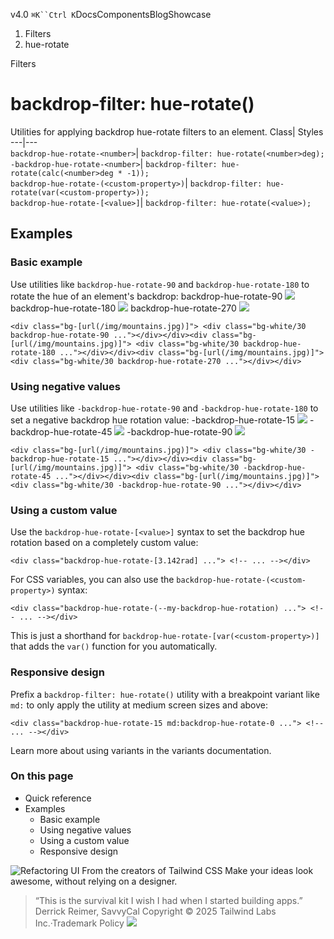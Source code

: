 v4.0
`⌘K``Ctrl K`DocsComponentsBlogShowcase
  1. Filters
  2. hue-rotate


Filters
# backdrop-filter: hue-rotate()
Utilities for applying backdrop hue-rotate filters to an element.
Class| Styles  
---|---  
`backdrop-hue-rotate-<number>`| `backdrop-filter: hue-rotate(<number>deg);`  
`-backdrop-hue-rotate-<number>`| `backdrop-filter: hue-rotate(calc(<number>deg * -1));`  
`backdrop-hue-rotate-(<custom-property>)`| `backdrop-filter: hue-rotate(var(<custom-property>));`  
`backdrop-hue-rotate-[<value>]`| `backdrop-filter: hue-rotate(<value>);`  
## Examples
### Basic example
Use utilities like `backdrop-hue-rotate-90` and `backdrop-hue-rotate-180` to rotate the hue of an element's backdrop:
backdrop-hue-rotate-90
![](https://images.unsplash.com/photo-1554629947-334ff61d85dc?ixid=MnwxMjA3fDB8MHxwaG90by1wYWdlfHx8fGVufDB8fHx8&ixlib=rb-1.2.1&auto=format&fit=crop&w=1000&h=1000&q=90)
backdrop-hue-rotate-180
![](https://images.unsplash.com/photo-1554629947-334ff61d85dc?ixid=MnwxMjA3fDB8MHxwaG90by1wYWdlfHx8fGVufDB8fHx8&ixlib=rb-1.2.1&auto=format&fit=crop&w=1000&h=1000&q=90)
backdrop-hue-rotate-270
![](https://images.unsplash.com/photo-1554629947-334ff61d85dc?ixid=MnwxMjA3fDB8MHxwaG90by1wYWdlfHx8fGVufDB8fHx8&ixlib=rb-1.2.1&auto=format&fit=crop&w=1000&h=1000&q=90)
```
<div class="bg-[url(/img/mountains.jpg)]"> <div class="bg-white/30 backdrop-hue-rotate-90 ..."></div></div><div class="bg-[url(/img/mountains.jpg)]"> <div class="bg-white/30 backdrop-hue-rotate-180 ..."></div></div><div class="bg-[url(/img/mountains.jpg)]"> <div class="bg-white/30 backdrop-hue-rotate-270 ..."></div></div>
```

### Using negative values
Use utilities like `-backdrop-hue-rotate-90` and `-backdrop-hue-rotate-180` to set a negative backdrop hue rotation value:
-backdrop-hue-rotate-15
![](https://images.unsplash.com/photo-1554629947-334ff61d85dc?ixid=MnwxMjA3fDB8MHxwaG90by1wYWdlfHx8fGVufDB8fHx8&ixlib=rb-1.2.1&auto=format&fit=crop&w=1000&h=1000&q=90)
-backdrop-hue-rotate-45
![](https://images.unsplash.com/photo-1554629947-334ff61d85dc?ixid=MnwxMjA3fDB8MHxwaG90by1wYWdlfHx8fGVufDB8fHx8&ixlib=rb-1.2.1&auto=format&fit=crop&w=1000&h=1000&q=90)
-backdrop-hue-rotate-90
![](https://images.unsplash.com/photo-1554629947-334ff61d85dc?ixid=MnwxMjA3fDB8MHxwaG90by1wYWdlfHx8fGVufDB8fHx8&ixlib=rb-1.2.1&auto=format&fit=crop&w=1000&h=1000&q=90)
```
<div class="bg-[url(/img/mountains.jpg)]"> <div class="bg-white/30 -backdrop-hue-rotate-15 ..."></div></div><div class="bg-[url(/img/mountains.jpg)]"> <div class="bg-white/30 -backdrop-hue-rotate-45 ..."></div></div><div class="bg-[url(/img/mountains.jpg)]"> <div class="bg-white/30 -backdrop-hue-rotate-90 ..."></div></div>
```

### Using a custom value
Use the `backdrop-hue-rotate-[<value>]` syntax to set the backdrop hue rotation based on a completely custom value:
```
<div class="backdrop-hue-rotate-[3.142rad] ..."> <!-- ... --></div>
```

For CSS variables, you can also use the `backdrop-hue-rotate-(<custom-property>)` syntax:
```
<div class="backdrop-hue-rotate-(--my-backdrop-hue-rotation) ..."> <!-- ... --></div>
```

This is just a shorthand for `backdrop-hue-rotate-[var(<custom-property>)]` that adds the `var()` function for you automatically.
### Responsive design
Prefix a `backdrop-filter: hue-rotate()` utility with a breakpoint variant like `md:` to only apply the utility at medium screen sizes and above:
```
<div class="backdrop-hue-rotate-15 md:backdrop-hue-rotate-0 ..."> <!-- ... --></div>
```

Learn more about using variants in the variants documentation.
### On this page
  * Quick reference
  * Examples
    * Basic example
    * Using negative values
    * Using a custom value
    * Responsive design


![Refactoring UI](https://tailwindcss.com/_next/image?url=%2F_next%2Fstatic%2Fmedia%2Fbook-promo.27d91093.png&w=256&q=75)
From the creators of Tailwind CSS
Make your ideas look awesome, without relying on a designer.
> “This is the survival kit I wish I had when I started building apps.”
> Derrick Reimer, SavvyCal
Copyright © 2025 Tailwind Labs Inc.·Trademark Policy
![](https://cdn.usefathom.com/?h=https%3A%2F%2Ftailwindcss.com&p=%2Fdocs%2Fbackdrop-filter-hue-rotate&r=&sid=PMFMDJGK&qs=%7B%7D&cid=51534960)
